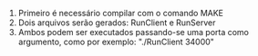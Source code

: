 1. Primeiro é necessário compilar com o comando MAKE
2. Dois arquivos serão gerados: RunClient e RunServer
3. Ambos podem ser executados passando-se uma porta como argumento, como por exemplo:
"./RunClient 34000"
